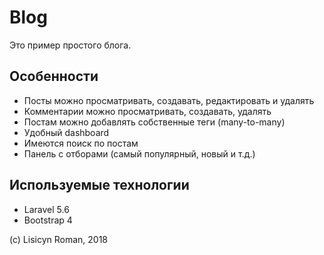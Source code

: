 # Blog

Это пример простого блога.

## Особенности

* Посты можно просматривать, создавать, редактировать и удалять
* Комментарии можно просматривать, создавать, удалять
* Постам можно добавлять собственные теги (many-to-many)
* Удобный dashboard
* Имеются поиск по постам
* Панель с отборами (самый популярный, новый и т.д.)

## Используемые технологии

* Laravel 5.6
* Bootstrap 4

(c) Lisicyn Roman, 2018

